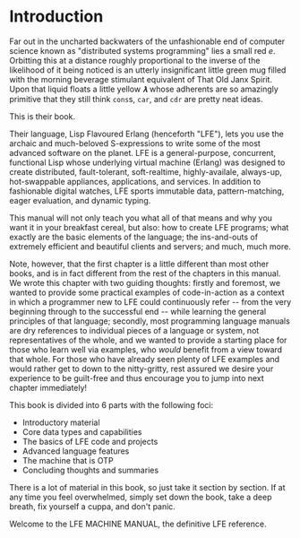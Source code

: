 # Introduction

Far out in the uncharted backwaters of the unfashionable end of computer science known as "distributed systems programming" lies a small red _e_. Orbitting this at a distance roughly proportional to the inverse of the likelihood of it being noticed is an utterly insignificant little green mug filled with the morning beverage stimulant equivalent of That Old Janx Spirit. Upon that liquid floats a little yellow _𝛌_ whose adherents are so amazingly primitive that they still think `cons`s, `car`, and `cdr` are pretty neat ideas.

This is their book.

Their language, Lisp Flavoured Erlang (henceforth "LFE"), lets you use the archaic and much-beloved S-expressions to write some of the most advanced software on the planet. LFE is a general-purpose, concurrent, functional Lisp whose underlying virtual machine (Erlang) was designed to create distributed, fault-tolerant, soft-realtime, highly-availale, always-up, hot-swappable appliances, applications, and services. In addition to fashionable digital watches, LFE sports immutable data, pattern-matching, eager evaluation, and dynamic typing.

This manual will not only teach you what all of that means and why you want it in your breakfast cereal, but also: how to create LFE programs; what exactly are the basic elements of the language; the ins-and-outs of extremely efficient and beautiful clients and servers; and much, much more.

Note, however, that the first chapter is a little different than most other books, and is in fact different from the rest of the chapters in this manual. We wrote this chapter with two guiding thoughts: firstly and foremost, we wanted to provide some practical examples of code-in-action as a context in which a programmer new to LFE could continuously refer -- from the very beginning through to the successful end --  while learning the general principles of that language; secondly, most programming language manuals are dry references to individual pieces of a language or system, not representatives of the whole, and we wanted to provide a starting place for those who learn well via examples, who _would_ benefit from a view toward that whole. For those who have already seen plenty of LFE examples and would rather get to down to the nitty-gritty, rest assured we desire your experience to be guilt-free and thus encourage you to jump into next chapter immediately!

This book is divided into 6 parts with the following foci:

* Introductory material
* Core data types and capabilities
* The basics of LFE code and projects
* Advanced language features
* The machine that is OTP
* Concluding thoughts and summaries

There is a lot of material in this book, so just take it section by section. If at any time you feel overwhelmed, simply set down the book, take a deep breath, fix yourself a cuppa, and don't panic.

Welcome to the LFE MACHINE MANUAL, the definitive LFE reference.
